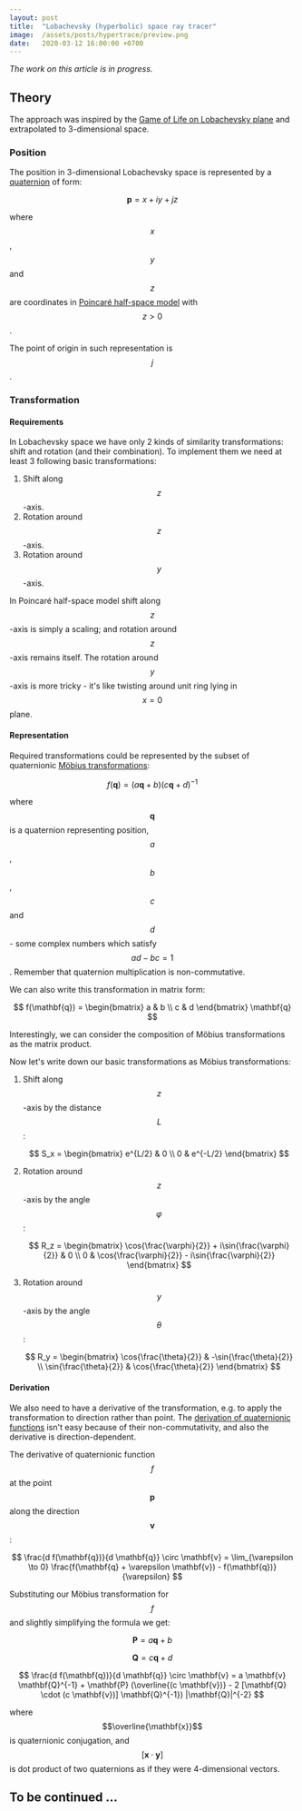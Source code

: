 ```yaml
---
layout: post
title:  "Lobachevsky (hyperbolic) space ray tracer"
image:  /assets/posts/hypertrace/preview.png
date:   2020-03-12 16:00:00 +0700
---
```


*The work on this article is in progress.*

## Theory

The approach was inspired by the [Game of Life on Lobachevsky plane](https://habr.com/ru/post/168421/) and extrapolated to 3-dimensional space.

### Position

The position in 3-dimensional Lobachevsky space is represented by a [quaternion](https://en.wikipedia.org/wiki/Quaternion) of form:

$$ \mathbf{p} = x + iy + jz $$

where $$x$$, $$y$$ and $$z$$ are coordinates in [Poincaré half-space model](https://en.wikipedia.org/wiki/Poincar%C3%A9_half-plane_model) with $$ z > 0 $$.

The point of origin in such representation is $$j$$.

### Transformation

#### Requirements

In Lobachevsky space we have only 2 kinds of similarity transformations: shift and rotation (and their combination). To implement them we need at least 3 following basic transformations:

1. Shift along $$z$$-axis.
2. Rotation around $$z$$-axis.
3. Rotation around $$y$$-axis.

In Poincaré half-space model shift along $$z$$-axis is simply a scaling; and rotation around $$z$$-axis remains itself. The rotation around $$y$$-axis is more tricky - it's like twisting around unit ring lying in $$ x = 0 $$ plane.

#### Representation

Required transformations could be represented by the subset of quaternionic [Möbius transformations](https://en.wikipedia.org/wiki/M%C3%B6bius_transformation):

$$ f(\mathbf{q}) = (a \mathbf{q} + b)(c \mathbf{q} + d)^{-1} $$

where $$\mathbf{q}$$ is a quaternion representing position, $$a$$, $$b$$, $$c$$ and $$d$$ - some complex numbers which satisfy $$ad - bc = 1$$. Remember that quaternion multiplication is non-commutative.

We can also write this transformation in matrix form:

$$
f(\mathbf{q}) =
\begin{bmatrix}
a & b \\
c & d
\end{bmatrix}
\mathbf{q}
$$

Interestingly, we can consider the composition of Möbius transformations as the matrix product.

Now let's write down our basic transformations as Möbius transformations:

1. Shift along $$z$$-axis by the distance $$L$$:

   $$
   S_x = \begin{bmatrix}
   e^{L/2} & 0 \\
   0 & e^{-L/2}
   \end{bmatrix}
   $$

2. Rotation around $$z$$-axis by the angle $$\varphi$$:

   $$
   R_z = \begin{bmatrix}
   \cos{\frac{\varphi}{2}} + i\sin{\frac{\varphi}{2}} & 0 \\
   0 & \cos{\frac{\varphi}{2}} - i\sin{\frac{\varphi}{2}}
   \end{bmatrix}
   $$

3. Rotation around $$y$$-axis by the angle $$\theta$$:

   $$
   R_y = \begin{bmatrix}
   \cos{\frac{\theta}{2}} & -\sin{\frac{\theta}{2}} \\
   \sin{\frac{\theta}{2}} & \cos{\frac{\theta}{2}}
   \end{bmatrix}
   $$

#### Derivation

We also need to have a derivative of the transformation, e.g. to apply the transformation to direction rather than point. The [derivation of quaternionic functions](https://en.wikipedia.org/wiki/Quaternionic_analysis#The_derivative_for_quaternions) isn't easy because of their non-commutativity, and also the derivative is direction-dependent.

The derivative of quaternionic function $$f$$ at the point $$\mathbf{p}$$ along the direction $$\mathbf{v}$$:

$$
\frac{d f(\mathbf{q})}{d \mathbf{q}} \circ \mathbf{v} = \lim_{\varepsilon \to 0} \frac{f(\mathbf{q} + \varepsilon \mathbf{v}) - f(\mathbf{q})}{\varepsilon}
$$

Substituting our Möbius transformation for $$f$$ and slightly simplifying the formula we get:

$$
\mathbf{P} = a \mathbf{q} + b
$$

$$
\mathbf{Q} = c \mathbf{q} + d
$$

$$
\frac{d f(\mathbf{q})}{d \mathbf{q}} \circ \mathbf{v} = a \mathbf{v} \mathbf{Q}^{-1} + \mathbf{P} (\overline{(c \mathbf{v})} - 2 [\mathbf{Q} \cdot (c \mathbf{v})] \mathbf{Q}^{-1}) |\mathbf{Q}|^{-2}
$$

where $$\overline{\mathbf{x}}$$ is quaternionic conjugation, and $$[\mathbf{x} \cdot \mathbf{y}]$$ is dot product of two quaternions as if they were 4-dimensional vectors.

## To be continued ...
